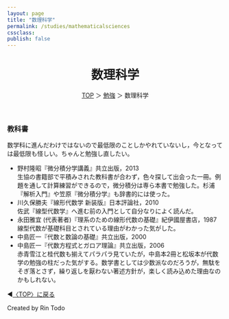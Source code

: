 ```yaml
---
layout: page
title: "数理科学"
permalink: /studies/mathematicalsciences
cssclass:
publish: false
---
```




<html lang="ja">
   <head>

   </head>
    <body>
        <div class="wrap">
            <header>
                <h1>数理科学</h1>
                <span><a href="/index.html">TOP</a> ＞ <a href="/studies.html">勉強</a> ＞ 数理科学</span>
            </header>
            <main>
            <h3>教科書</h3>数学科に進んだわけではないので最低限のことしかやれていないし，今となっては最低限も怪しい。ちゃんと勉強し直したい。
            <ul>
                <li>野村隆昭『微分積分学講義』共立出版，2013</li>生協の書籍部で平積みされた教科書が合わず，色々探して出会った一冊。例題を通して計算練習ができるので，微分積分は専ら本書で勉強した。杉浦『解析入門』や笠原『微分積分学』も辞書的には使った。
                <li>川久保勝夫『線形代数学 新装版』日本評論社，2010</li>佐武『線型代数学』へ進む前の入門として自分なりによく読んだ。
                <li>永田雅宜 (代表著者)『理系のための線形代数の基礎』紀伊國屋書店，1987</li>線型代数が基礎科目とされている理由がわかった気がした。
                <li>中島匠一『代数と数論の基礎』共立出版，2000</li>
                <li>中島匠一『代数方程式とガロア理論』共立出版，2006</li>赤青雪江と桂代数も揃えてパラパラ見ていたが，中島本2冊と松坂本が代数学の勉強の柱だった気がする。数学書としては少数派なのだろうが，無駄をそぎ落とさず，繰り返しを厭わない著述方針が，楽しく読み込めた理由なのかもしれない。
            </ul>
            </main>
            <footer class="footer">
                <p>◀<a href="/index.html">〈TOP〉に戻る</a></p>
                Created by Rin Todo
            </footer>
        </div>
    </body>
</html>
